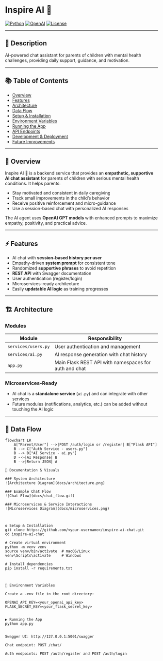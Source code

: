 # Inspire AI 🌿

[![Python](https://img.shields.io/badge/python-3.12-blue)](https://www.python.org/)
[![OpenAI](https://img.shields.io/badge/OpenAI-GPT-blueviolet)](https://openai.com/)
[![License](https://img.shields.io/badge/license-MIT-green)](LICENSE)

---

## 🌟 Description

AI-powered chat assistant for parents of children with mental health challenges, providing daily support, guidance, and motivation.

---

## 📚 Table of Contents

- [Overview](#overview)
- [Features](#features)
- [Architecture](#architecture)
- [Data Flow](#data-flow)
- [Setup & Installation](#setup--installation)
- [Environment Variables](#environment-variables)
- [Running the App](#running-the-app)
- [API Endpoints](#api-endpoints)
- [Development & Deployment](#development--deployment)
- [Future Improvements](#future-improvements)

---

## 🧐 Overview

Inspire AI 🌿 is a backend service that provides an **empathetic, supportive AI chat assistant** for parents of children with serious mental health conditions. It helps parents:

- Stay motivated and consistent in daily caregiving
- Track small improvements in the child’s behavior
- Receive positive reinforcement and micro-guidance
- Use a session-based chat with personalized AI responses

The AI agent uses **OpenAI GPT models** with enhanced prompts to maximize empathy, positivity, and practical advice.

---

## ⚡ Features

- AI chat with **session-based history per user**
- Empathy-driven **system prompt** for consistent tone
- Randomized **supportive phrases** to avoid repetition
- **REST API** with Swagger documentation
- User authentication (register/login)
- Microservices-ready architecture
- Easily **updatable AI logic** as training progresses

---

## 🏗 Architecture

### Modules

| Module | Responsibility |
|--------|----------------|
| `services/users.py` | User authentication and management |
| `services/ai.py` | AI response generation with chat history |
| `app.py` | Main Flask REST API with namespaces for auth and chat |

### Microservices-Ready

- AI chat is a **standalone service** (`ai.py`) and can integrate with other services
- Future modules (notifications, analytics, etc.) can be added without touching the AI logic

---

## 🔄 Data Flow

```mermaid
flowchart LR
    A["Parent/User"] -->|POST /auth/login or /register| B["Flask API"]
    B --> C["Auth Service - users.py"]
    B --> D["AI Service - ai.py"]
    D -->|AI Response| B
    B -->|Return JSON| A

📂 Documentation & Visuals

### System Architecture
![Architecture Diagram](docs/architecture.png)

### Example Chat Flow
![Chat Flow](docs/chat_flow.gif)

### Microservices & Service Interactions
![Microservices Diagram](docs/microservices.png)



⚙️ Setup & Installation
git clone https://github.com/<your-username>/inspire-ai-chat.git
cd inspire-ai-chat

# Create virtual environment
python -m venv venv
source venv/bin/activate  # macOS/Linux
venv\Scripts\activate     # Windows

# Install dependencies
pip install -r requirements.txt



🔑 Environment Variables

Create a .env file in the root directory:

OPENAI_API_KEY=<your_openai_api_key>
FLASK_SECRET_KEY=<your_flask_secret_key>


▶️ Running the App
python app.py


Swagger UI: http://127.0.0.1:5001/swagger

Chat endpoint: POST /chat/

Auth endpoints: POST /auth/register and POST /auth/login
